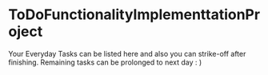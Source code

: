 # ToDoFunctionalityImplementtationProject
Your Everyday Tasks can be listed here and also you can strike-off after finishing. Remaining tasks can be prolonged to next day : )
